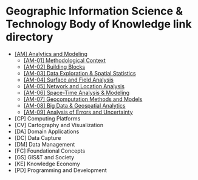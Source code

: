 # Geographic Information Science &amp; Technology Body of Knowledge link directory
* [[AM] Analytics and Modeling](https://gistbok-topics.ucgis.org/AM)
  * [[AM-01] Methodological Context](https://gistbok-topics.ucgis.org/AM-01)
  * [[AM-02] Building Blocks](https://gistbok-topics.ucgis.org/AM-02)
  * [[AM-03] Data Exploration & Spatial Statistics](https://gistbok-topics.ucgis.org/AM-03)
  * [[AM-04] Surface and Field Analysis](https://gistbok-topics.ucgis.org/AM-04)
  * [[AM-05] Network and Location Analysis](https://gistbok-topics.ucgis.org/AM-05)
  * [[AM-06] Space-Time Analysis & Modeling](https://gistbok-topics.ucgis.org/AM-06)
  * [[AM-07] Geocomputation Methods and Models](https://gistbok-topics.ucgis.org/AM-07)
  * [[AM-08] Big Data & Geospatial Analytics](https://gistbok-topics.ucgis.org/AM-08)
  * [[AM-09] Analysis of Errors and Uncertainty](https://gistbok-topics.ucgis.org/AM-09)
* [CP] Computing Platforms
* [CV] Cartography and Visualization
* [DA] Domain Applications
* [DC] Data Capture
* [DM] Data Management
* [FC] Foundational Concepts
* [GS] GIS&T and Society
* [KE] Knowledge Economy
* [PD] Programming and Development
